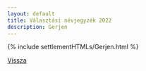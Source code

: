 ```yaml
---
layout: default
title: Választási névjegyzék 2022
description: Gerjen
---
```


{% include settlementHTMLs/Gerjen.html %}

[Vissza](../)